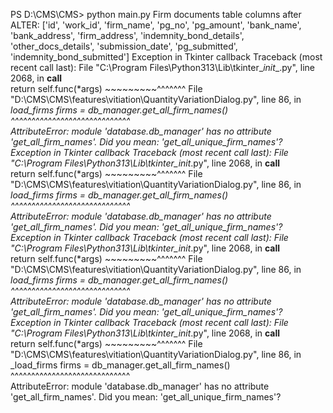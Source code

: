 PS D:\CMS\CMS> python main.py
Firm documents table columns after ALTER: ['id', 'work_id', 'firm_name', 'pg_no', 'pg_amount', 'bank_name', 'bank_address', 'firm_address', 'indemnity_bond_details', 'other_docs_details', 'submission_date', 'pg_submitted', 'indemnity_bond_submitted']
Exception in Tkinter callback
Traceback (most recent call last):
  File "C:\Program Files\Python313\Lib\tkinter\__init__.py", line 2068, in __call__     
    return self.func(*args)
           ~~~~~~~~~^^^^^^^
  File "D:\CMS\CMS\features\vitiation\QuantityVariationDialog.py", line 86, in _load_firms
    firms = db_manager.get_all_firm_names() 
            ^^^^^^^^^^^^^^^^^^^^^^^^^^^^^   
AttributeError: module 'database.db_manager' has no attribute 'get_all_firm_names'. Did you mean: 'get_all_unique_firm_names'?      
Exception in Tkinter callback
Traceback (most recent call last):
  File "C:\Program Files\Python313\Lib\tkinter\__init__.py", line 2068, in __call__     
    return self.func(*args)
           ~~~~~~~~~^^^^^^^
  File "D:\CMS\CMS\features\vitiation\QuantityVariationDialog.py", line 86, in _load_firms
    firms = db_manager.get_all_firm_names() 
            ^^^^^^^^^^^^^^^^^^^^^^^^^^^^^   
AttributeError: module 'database.db_manager' has no attribute 'get_all_firm_names'. Did you mean: 'get_all_unique_firm_names'?      
Exception in Tkinter callback
Traceback (most recent call last):
  File "C:\Program Files\Python313\Lib\tkinter\__init__.py", line 2068, in __call__     
    return self.func(*args)
           ~~~~~~~~~^^^^^^^
  File "D:\CMS\CMS\features\vitiation\QuantityVariationDialog.py", line 86, in _load_firms
    firms = db_manager.get_all_firm_names() 
            ^^^^^^^^^^^^^^^^^^^^^^^^^^^^^   
AttributeError: module 'database.db_manager' has no attribute 'get_all_firm_names'. Did you mean: 'get_all_unique_firm_names'?      
Exception in Tkinter callback
Traceback (most recent call last):
  File "C:\Program Files\Python313\Lib\tkinter\__init__.py", line 2068, in __call__     
    return self.func(*args)
           ~~~~~~~~~^^^^^^^
  File "D:\CMS\CMS\features\vitiation\QuantityVariationDialog.py", line 86, in _load_firms
    firms = db_manager.get_all_firm_names() 
            ^^^^^^^^^^^^^^^^^^^^^^^^^^^^^   
AttributeError: module 'database.db_manager' has no attribute 'get_all_firm_names'. Did you mean: 'get_all_unique_firm_names'?      
